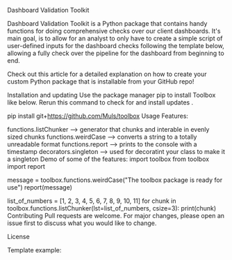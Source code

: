 Dashboard Validation Toolkit

Dashboard Validation Toolkit is a Python package that contains handy functions for doing comprehensive checks over our client dashboards.
It's main goal, is to allow for an analyst to only have to create a simple script of user-defined inputs for the dashboard checks following the template below, allowing a fully check over the pipeline for the dashboard from beginning to end.


Check out this article for a detailed explanation on how to create your custom Python package that is installable from your GitHub repo!

Installation and updating
Use the package manager pip to install Toolbox like below. Rerun this command to check for and install updates .

pip install git+https://github.com/Muls/toolbox
Usage
Features:

functions.listChunker --> generator that chunks and interable in evenly sized chunks
functions.weirdCase --> converts a string to a totally unreadable format
functions.report --> prints to the console with a timestamp
decorators.singleton --> used for decoratint your class to make it a singleton
Demo of some of the features:
import toolbox
from toolbox import report

message = toolbox.functions.weirdCase("The toolbox package is ready for use")
report(message)

list_of_numbers = [1, 2, 3, 4, 5, 6, 7, 8, 9, 10, 11]
for chunk in toolbox.functions.listChunker(lst=list_of_numbers, csize=3):
    print(chunk)
Contributing
Pull requests are welcome. For major changes, please open an issue first to discuss what you would like to change.

License

Template example: